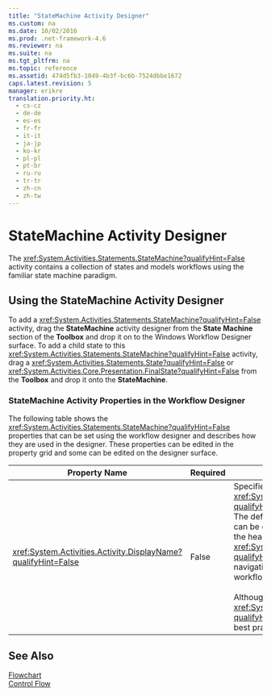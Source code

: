 ```yaml
---
title: "StateMachine Activity Designer"
ms.custom: na
ms.date: 10/02/2016
ms.prod: .net-framework-4.6
ms.reviewer: na
ms.suite: na
ms.tgt_pltfrm: na
ms.topic: reference
ms.assetid: 474d5fb3-1049-4b3f-bc6b-7524dbbe1672
caps.latest.revision: 5
manager: erikre
translation.priority.ht: 
  - cs-cz
  - de-de
  - es-es
  - fr-fr
  - it-it
  - ja-jp
  - ko-kr
  - pl-pl
  - pt-br
  - ru-ru
  - tr-tr
  - zh-cn
  - zh-tw
---
```

# StateMachine Activity Designer
The <xref:System.Activities.Statements.StateMachine?qualifyHint=False> activity contains a collection of states and models workflows using the familiar state machine paradigm.  
  
## Using the StateMachine Activity Designer  
 To add a <xref:System.Activities.Statements.StateMachine?qualifyHint=False> activity, drag the **StateMachine** activity designer from the **State Machine** section of the **Toolbox** and drop it on to the Windows Workflow Designer surface. To add a child state to this <xref:System.Activities.Statements.StateMachine?qualifyHint=False> activity, drag a <xref:System.Activities.Statements.State?qualifyHint=False> or <xref:System.Activities.Core.Presentation.FinalState?qualifyHint=False> from the **Toolbox** and drop it onto the **StateMachine**.  
  
### StateMachine Activity Properties in the Workflow Designer  
 The following table shows the <xref:System.Activities.Statements.StateMachine?qualifyHint=False> properties that can be set using the workflow designer and describes how they are used in the designer. These properties can be edited in the property grid and some can be edited on the designer surface.  
  
|Property Name|Required|Usage|  
|-------------------|--------------|-----------|  
|<xref:System.Activities.Activity.DisplayName?qualifyHint=False>|False|Specifies the friendly name of the <xref:System.Activities.Statements.StateMachine?qualifyHint=False> activity designer in the header. The default value is **StateMachine**. The value can be edited in the property grid or directly on the header of the activity designer. The <xref:System.Activities.Activity.DisplayName?qualifyHint=False> is used in the breadcrumb navigation that is displayed at the top of the workflow designer.<br /><br /> Although the <xref:System.Activities.Activity.DisplayName?qualifyHint=False> is not strictly required, it is a best practice to use one.|  
  
## See Also  
 [Flowchart](../WF_Design/Flowchart-Activity-Designer.md)   
 [Control Flow](../WF_Design/Control-Flow-Activity-Designers.md)